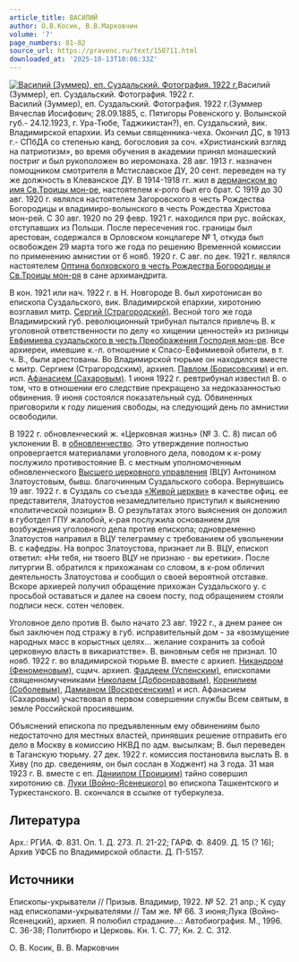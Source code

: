 ```yaml
---
article_title: ВАСИЛИЙ
author: О.В.Косик, В.В.Марковчин
volume: '7'
page_numbers: 81-82
source_url: https://pravenc.ru/text/150711.html
downloaded_at: '2025-10-13T10:06:33Z'
---
```


[![Василий (Зуммер), еп. Суздальский. Фотография. 1922 г.](https://pravenc.ru/data/214/458/1234/1i200.jpg "Кликните для увеличения картинки")](https://pravenc.ru/data/214/458/1234/1i400.jpg)Василий (Зуммер), еп. Суздальский. Фотография. 1922 г.  
Василий (Зуммер), еп. Суздальский. Фотография. 1922 г.(Зуммер Вячеслав Иосифович; 28.09.1885, с. Пятигоры Ровенского у. Волынской губ.- 24.12.1923, г. Ура-Тюбе, Таджикистан?), еп. Суздальский, вик. Владимирской епархии. Из семьи священника-чеха. Окончил ДС, в 1913 г.- СПбДА со степенью канд. богословия за соч. «Христианский взгляд на патриотизм», во время обучения в академии принял монашеский постриг и был рукоположен во иеромонаха. 28 авг. 1913 г. назначен помощником смотрителя в Мстиславское ДУ, 20 сент. переведен на ту же должность в Клеванское ДУ. В 1914-1918 гг. жил в [дерманском во имя Св.](<https://pravenc.ru/text/дерманском во имя Св .html>)[Троицы мон-ре](<https://pravenc.ru/text/Троицы мон-ре.html>), настоятелем к-рого был его брат. С 1919 до 30 авг. 1920 г. являлся настоятелем Загоровского в честь Рождества Богородицы и владимиро-волынского в честь Рождества Христова мон-рей. С 30 авг. 1920 по 29 февр. 1921 г. находился при рус. войсках, отступавших из Польши. После пересечения гос. границы был арестован, содержался в Орловском концлагере № 1, откуда был освобожден 29 марта того же года по решению Временной комиссии по применению амнистии от 6 нояб. 1920 г. С авг. по дек. 1921 г. являлся настоятелем [Оптина болховского в честь Рождества Богородицы и Св.](<https://pravenc.ru/text/Оптина болховского в честь Рождества Богородицы и Св .html>)[Троицы мон-ря](<https://pravenc.ru/text/Троицы мон-ря.html>) в сане архимандрита.

В кон. 1921 или нач. 1922 г. в Н. Новгороде В. был хиротонисан во епископа Суздальского, вик. Владимирской епархии, хиротонию возглавил митр. [Сергий (Страгородский)](<https://pravenc.ru/text/Сергий (Страгородский).html>). Весной того же года Владимирский губ. революционный трибунал пытался привлечь В. к уголовной ответственности по делу «о хищении ценностей» из ризницы [Евфимиева суздальского в честь Преображения Господня мон-ря](<https://pravenc.ru/text/Евфимиева суздальского в честь Преображения Господня мон-ря.html>). Все архиереи, имевшие к.-л. отношение к Спасо-Евфимиевой обители, в т. ч. В., были арестованы. Во Владимирской тюрьме он находился вместе с митр. Сергием (Страгородским), архиеп. [Павлом (Борисовским)](<https://pravenc.ru/text/Павлом (Борисовским).html>) и еп. исп. [Афанасием (Сахаровым)](https://pravenc.ru/text/Афанасий.html). 1 июня 1922 г. ревтрибунал известил В. о том, что в отношении его следствие прекращено за недоказанностью обвинения. 9 июня состоялся показательный суд. Обвиненных приговорили к году лишения свободы, на следующий день по амнистии освободили.

В 1922 г. обновленческий ж. «Церковная жизнь» (№ 3. С. 8) писал об уклонении В. в [обновленчество](https://pravenc.ru/text/обновленчество.html). Это утверждение полностью опровергается материалами уголовного дела, поводом к к-рому послужило противостояние В. с местным уполномоченным обновленческого [Высшего церковного управления](<https://pravenc.ru/text/Высшее Церковное Управление.html>) (ВЦУ) Антонином Златоустовым, бывш. благочинным Суздальского собора. Вернувшись 19 авг. 1922 г. в Суздаль со съезда [«Живой церкви»](<https://pravenc.ru/text/Живая церковь.html>) в качестве офиц. ее представителя, Златоустов незамедлительно приступил к выяснению «политической позиции» В. О результатах этого выяснения он доложил в губотдел ГПУ жалобой, к-рая послужила основанием для возбуждения уголовного дела против епископа; одновременно Златоустов направил в ВЦУ телеграмму с требованием об увольнении В. с кафедры. На вопрос Златоустова, признает ли В. ВЦУ, епископ ответил: «Ни тебя, ни твоего ВЦУ не признаю - вы еретики». После литургии В. обратился к прихожанам со словом, в к-ром обличил деятельность Златоустова и сообщил о своей вероятной отставке. Вскоре архиерей получил обращение прихожан Суздальского у. с просьбой оставаться и далее на своем посту, под обращением стояли подписи неск. сотен человек.

Уголовное дело против В. было начато 23 авг. 1922 г., а днем ранее он был заключен под стражу в губ. исправительный дом - за «возмущение народных масс в корыстных целях... желание сохранить за собой церковную власть в викариатстве». В. виновным себя не признал. 10 нояб. 1922 г. во владимирской тюрьме В. вместе с архиеп. [Никандром (Феноменовым)](<https://pravenc.ru/text/Никандром (Феноменовым).html>), сщмч. архиеп. [Фаддеем (Успенским)](<https://pravenc.ru/text/Фаддеем (Успенским).html>), епископами священномучениками [Николаем (Добронравовым)](<https://pravenc.ru/text/Николаем (Добронравовым).html>), [Корнилием (Соболевым)](<https://pravenc.ru/text/Корнилием (Соболевым).html>), [Дамианом (Воскресенским)](<https://pravenc.ru/text/Дамианом (Воскресенским).html>) и исп. Афанасием (Сахаровым) участвовал в первом совершении службы Всем святым, в земле Российской просиявшим.

Объяснений епископа по предъявленным ему обвинениям было недостаточно для местных властей, принявших решение отправить его дело в Москву в комиссию НКВД по адм. высылкам; В. был переведен в Таганскую тюрьму. 27 дек. 1922 г. комиссия постановила выслать В. в Хиву (по др. сведениям, он был сослан в Ходжент) на 3 года. 31 мая 1923 г. В. вместе с еп. [Даниилом (Троицким)](<https://pravenc.ru/text/Даниилом (Троицким).html>) тайно совершил хиротонию св. [Луки (Войно-Ясенецкого)](<https://pravenc.ru/text/Луки (Войно-Ясенецкого).html>) во епископа Ташкентского и Туркестанского. В. скончался в ссылке от туберкулеза.

## Литература

Арх.: РГИА. Ф. 831. Оп. 1. Д. 273. Л. 21-22; ГАРФ. Ф. 8409. Д. 15 (? 16); Архив УФСБ по Владимирской области. Д. П-5157.

## Источники

Епископы-укрыватели // Призыв. Владимир, 1922. № 52. 21 апр.; К суду над епископами-укрывателями // Там же. № 66. 3 июня;Лука (Войно-Ясенецкий), архиеп. Я полюбил страдание...: Автобиография. М., 1996. С. 36-38; Политбюро и Церковь. Кн. 1. С. 77; Кн. 2. С. 312.

О. В. Косик, В. В. Марковчин
